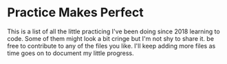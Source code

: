 # Practice Makes Perfect
  This is a list of all the little practicing I've been doing since 2018 learning to code. Some of them might look a bit cringe but I'm not shy to share it. be free to contribute to any of the files you like. I'll keep adding more files as time goes on to document my little progress.
